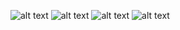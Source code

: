 
![alt text](C:\Users\tenzz\WebstormProjects\proInt-main\proInt-main\public\1.PNG)
![alt text](C:\Users\tenzz\WebstormProjects\proInt-main\proInt-main\public\2.PNG)
![alt text](C:\Users\tenzz\WebstormProjects\proInt-main\proInt-main\public\3.PNG)
![alt text](C:\Users\tenzz\WebstormProjects\proInt-main\proInt-main\public\4.PNG)
